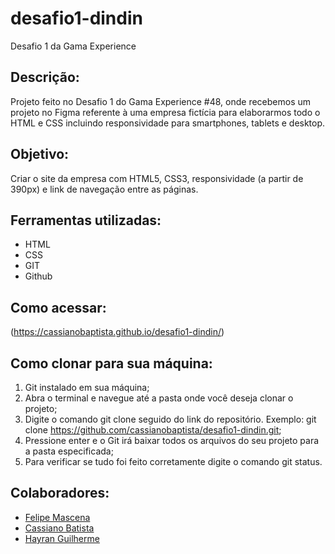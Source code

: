 # desafio1-dindin
Desafio 1 da Gama Experience

## Descrição:
Projeto feito no Desafio 1 do Gama Experience #48, onde recebemos um projeto no Figma referente à uma empresa fictícia para elaborarmos todo o HTML e CSS incluindo responsividade para smartphones, tablets e desktop.

## Objetivo:
Criar o site da empresa com HTML5, CSS3, responsividade (a partir de 390px) e link de navegação entre as páginas.

## Ferramentas utilizadas:
- HTML
- CSS
- GIT
- Github

## Como acessar:
(https://cassianobaptista.github.io/desafio1-dindin/)

## Como clonar para sua máquina:
1. Git instalado em sua máquina;
2. Abra o terminal e navegue até a pasta onde você deseja clonar o projeto;
3. Digite o comando git clone seguido do link do repositório. Exemplo: git clone https://github.com/cassianobaptista/desafio1-dindin.git;
4. Pressione enter e o Git irá baixar todos os arquivos do seu projeto para a pasta especificada;
5. Para verificar se tudo foi feito corretamente digite o comando git status.

## Colaboradores:
- [Felipe Mascena](https://github.com/FMascena)
- [Cassiano Batista](https://github.com/cassianobaptista)
- [Hayran Guilherme](https://github.com/Hayran-Guilherme)
